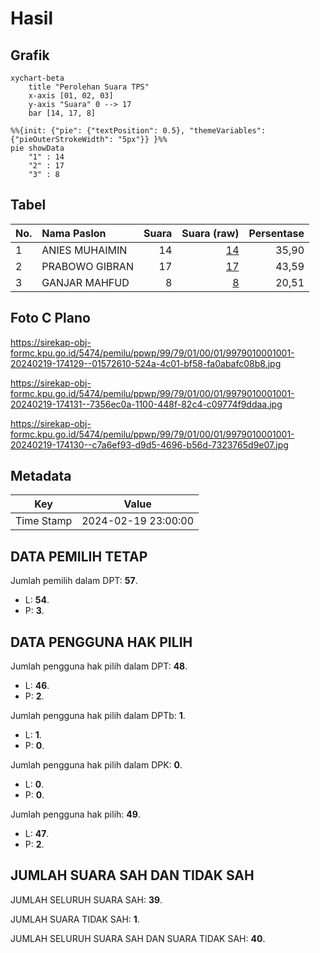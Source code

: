 # Hasil

## Grafik

```mermaid
xychart-beta
    title "Perolehan Suara TPS"
    x-axis [01, 02, 03]
    y-axis "Suara" 0 --> 17
    bar [14, 17, 8]
```

```mermaid
%%{init: {"pie": {"textPosition": 0.5}, "themeVariables": {"pieOuterStrokeWidth": "5px"}} }%%
pie showData
    "1" : 14
    "2" : 17
    "3" : 8
```

## Tabel

| No. | Nama Paslon    | Suara | Suara (raw) | Persentase |
|:--- |:-------------- | -----:| -----------:| ----------:|
| 1   | ANIES MUHAIMIN | 14    | [14][p-1]   | 35,90      |
| 2   | PRABOWO GIBRAN | 17    | [17][p-2]   | 43,59      |
| 3   | GANJAR MAHFUD  | 8     | [8][p-3]    | 20,51      |


[p-1]: https://github.com/gigit-pemilu/pemilu-2024-99-luar-negeri/blob/main/pilpres/hitung-suara/sub/99-luar-negeri/sub/79-nairobi-kenya/sub/01-nairobi-kenya/sub/0001-nairobi-kenya/sub/001-pos-001/sub/paslon-1.txt
[p-2]: https://github.com/gigit-pemilu/pemilu-2024-99-luar-negeri/blob/main/pilpres/hitung-suara/sub/99-luar-negeri/sub/79-nairobi-kenya/sub/01-nairobi-kenya/sub/0001-nairobi-kenya/sub/001-pos-001/sub/paslon-2.txt
[p-3]: https://github.com/gigit-pemilu/pemilu-2024-99-luar-negeri/blob/main/pilpres/hitung-suara/sub/99-luar-negeri/sub/79-nairobi-kenya/sub/01-nairobi-kenya/sub/0001-nairobi-kenya/sub/001-pos-001/sub/paslon-3.txt

## Foto C Plano

https://sirekap-obj-formc.kpu.go.id/5474/pemilu/ppwp/99/79/01/00/01/9979010001001-20240219-174129--01572610-524a-4c01-bf58-fa0abafc08b8.jpg

https://sirekap-obj-formc.kpu.go.id/5474/pemilu/ppwp/99/79/01/00/01/9979010001001-20240219-174131--7356ec0a-1100-448f-82c4-c09774f9ddaa.jpg

https://sirekap-obj-formc.kpu.go.id/5474/pemilu/ppwp/99/79/01/00/01/9979010001001-20240219-174130--c7a6ef93-d9d5-4696-b56d-7323765d9e07.jpg


## Metadata

| Key        | Value               |
| ---------- | ------------------- |
| Time Stamp | 2024-02-19 23:00:00 |


## DATA PEMILIH TETAP

Jumlah pemilih dalam DPT: **57**.
 * L: **54**.
 * P: **3**.

## DATA PENGGUNA HAK PILIH

Jumlah pengguna hak pilih dalam DPT: **48**.
 * L: **46**.
 * P: **2**.

Jumlah pengguna hak pilih dalam DPTb: **1**.
 * L: **1**.
 * P: **0**.

Jumlah pengguna hak pilih dalam DPK: **0**.
 * L: **0**.
 * P: **0**.

Jumlah pengguna hak pilih: **49**.
 * L: **47**.
 * P: **2**.

## JUMLAH SUARA SAH DAN TIDAK SAH

JUMLAH SELURUH SUARA SAH: **39**.

JUMLAH SUARA TIDAK SAH: **1**.

JUMLAH SELURUH SUARA SAH DAN SUARA TIDAK SAH: **40**.


